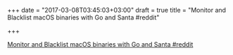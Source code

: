 +++
date = "2017-03-08T03:45:03+03:00"
draft = true
title = "Monitor and Blacklist macOS binaries with Go and Santa  #reddit"

+++

<p><a href="https://t.co/T1NhiZyCsb">Monitor and Blacklist macOS binaries with Go and Santa  #reddit</a></p>
